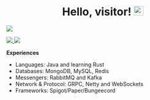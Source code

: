 <div align="center">
   <h1>Hello, visitor! <img src="https://media.giphy.com/media/hvRJCLFzcasrR4ia7z/giphy.gif" width="25px"></h1>
</div>

<img align="center" src="https://github-readme-stats.vercel.app/api?username=mluizaa00&count_private=true&show_icons=true&hide_title=true"/>

<p align="left">
  <a href="mailto:taeckls@gmail.com">
    <img src="https://img.shields.io/badge/-taeckls@gmail.com-2F80ED?style=flat-square&labelColor=2F80ED&logo=Gmail&logoColor=FFFFFF&link=mailto:taeckls@gmail.com">
  </a>
  <a href="https://discord.com/users/374628490143596545">
    <img src="https://img.shields.io/badge/vacant-2F80ED?style=flat-square&labelColor=2F80ED&logo=discord&logoColor=FFFFFF">
  </a>
</p>

**Experiences**

- Languages: Java and learning Rust
- Databases: MongoDB, MySQL, Redis
- Messengers: RabbitMQ and Kafka
- Network & Protocol: GRPC, Netty and WebSockets
- Frameworks: Spigot/Paper/Bungeecord
